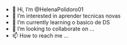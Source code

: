 - 👋 Hi, I’m @HelenaPolidoro01
- 👀 I’m interested in  aprender tecnicas novas
- 🌱 I’m currently learning  o basico de DS
- 💞️ I’m looking to collaborate on ...
- 📫 How to reach me ...

<!---
HelenaPolidoro01/HelenaPolidoro01 is a ✨ special ✨ repository because its `README.md` (this file) appears on your GitHub profile.
You can click the Preview link to take a look at your changes.
--->
